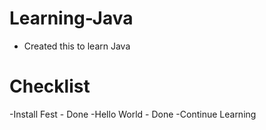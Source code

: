 # Learning-Java
- Created this to learn Java


# Checklist
-Install Fest - Done
-Hello World - Done
-Continue Learning
